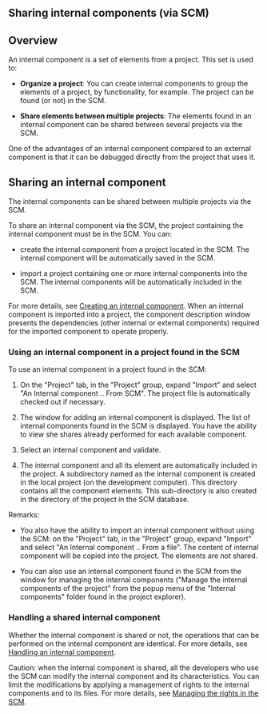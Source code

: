 


## Sharing internal components (via SCM)
			



<a name="NOTE1"></a>
<a name="NOTE1_1"></a>


## Overview
<a name="overview_ELTTEXTE000139"></a>
An internal component is a set of elements from a project. This set is used to:

- **Organize a project**: You can create internal components to group the elements of a project, by functionality, for example. The project can be found (or not) in the SCM.

- **Share elements between multiple projects**: The elements found in an internal component can be shared between several projects via the SCM.




One of the advantages of an internal component compared to an external component is that it can be debugged directly from the project that uses it.

<a name="NOTE3"></a>
<a name="NOTE3_1"></a>


## Sharing an internal component
<a name="sharing_internal_component_ELTTEXTE000163"></a>
The internal components can be shared between multiple projects via the SCM.

To share an internal component via the SCM, the project containing the internal component must be in the SCM. You can:

- create the internal component from a project located in the SCM. The internal component will be automatically saved in the SCM.

- import a project containing one or more internal components into the SCM. The internal components will be automatically included in the SCM.




For more details, see [Creating an internal component](../Editeurs/2014100.md).
When an internal component is imported into a project, the component description window presents the dependencies (other internal or external components) required for the imported component to operate properly.
<a name="NOTE3_2"></a>


### Using an internal component in a project found in the SCM
<a name="using_internal_component_project_found_the_scm_ELTPARAGRAPHE000041"></a>

To use an internal component in a project found in the SCM:

1. On the "Project" tab, in the "Project" group, expand "Import" and select "An Internal component .. From SCM". The project file is automatically checked out if necessary.

2. The window for adding an internal component is displayed. The list of internal components found in the SCM is displayed. You have the ability to view she shares already performed for each available component.

3. Select an internal component and validate.

4. The internal component and all its element are automatically included in the project. A subdirectory named as the internal component is created in the local project (on the development computer). This directory contains all the component elements. This sub-directory is also created in the directory of the project in the SCM database.




Remarks:

- You also have the ability to import an internal component without using the SCM: on the "Project" tab, in the "Project" group, expand "Import" and select "An Internal component .. From a file". The content of internal component will be copied into the project. The elements are not shared.

- You can also use an internal component found in the SCM from the window for managing the internal components ("Manage the internal components of the project" from the popup menu of the "Internal components" folder found in the project explorer).



<a name="NOTE3_3"></a>


### Handling a shared internal component
<a name="handling_shared_internal_component_ELTPARAGRAPHE000082"></a>

Whether the internal component is shared or not, the operations that can be performed on the internal component are identical. For more details, see [Handling an internal component](../Editeurs/2014104.md).

Caution: when the internal component is shared, all the developers who use the SCM can modify the internal component and its characteristics. You can limit the modifications by applying a management of rights to the internal components and to its files. For more details, see [Managing the rights in the SCM](../Editeurs/2038019.md).


